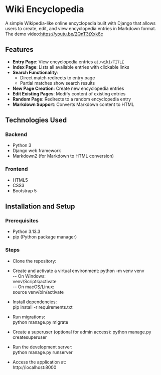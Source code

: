 
# Wiki Encyclopedia

A simple Wikipedia-like online encyclopedia built with Django that allows users to create, edit, and view encyclopedia entries in Markdown format.  
The demo video:https://youtu.be/2QnT3tXxk6c

## Features

- **Entry Page**: View encyclopedia entries at `/wiki/TITLE`
- **Index Page**: Lists all available entries with clickable links
- **Search Functionality**: 
  - Direct match redirects to entry page
  - Partial matches show search results
- **New Page Creation**: Create new encyclopedia entries
- **Edit Existing Pages**: Modify content of existing entries
- **Random Page**: Redirects to a random encyclopedia entry
- **Markdown Support**: Converts Markdown content to HTML

## Technologies Used

### Backend
- Python 3
- Django web framework
- Markdown2 (for Markdown to HTML conversion)

### Frontend
- HTML5
- CSS3
- Bootstrap 5

## Installation and Setup

### Prerequisites
- Python 3.13.3
- pip (Python package manager)

### Steps

- Clone the repository:  
   
- Create and activate a virtual environment:
python -m venv venv  
-- On Windows:    
venv\Scripts\activate  
-- On macOS/Linux:    
source venv/bin/activate

- Install dependencies:  
pip install -r requirements.txt

- Run migrations:  
python manage.py migrate

- Create a superuser (optional for admin access):
python manage.py createsuperuser

- Run the development server:  
python manage.py runserver

- Access the application at:  
http://localhost:8000
   
